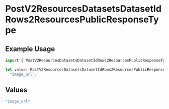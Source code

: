 # PostV2ResourcesDatasetsDatasetIdRows2ResourcesPublicResponseType

## Example Usage

```typescript
import { PostV2ResourcesDatasetsDatasetIdRows2ResourcesPublicResponseType } from "orq-poc-typescript/models/operations";

let value: PostV2ResourcesDatasetsDatasetIdRows2ResourcesPublicResponseType =
  "image_url";
```

## Values

```typescript
"image_url"
```